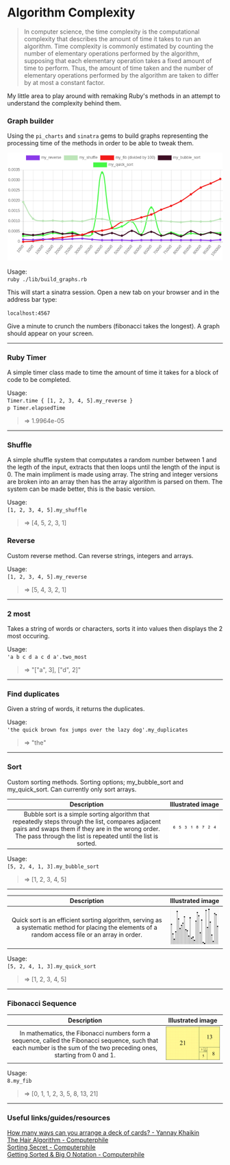 # Algorithm Complexity

> In computer science, the time complexity is the computational complexity that describes the amount
> of time it takes to run an algorithm. Time complexity is commonly estimated by counting the number of
> elementary operations performed by the algorithm, supposing that each elementary operation takes a fixed
> amount of time to perform. Thus, the amount of time taken and the number of elementary operations
> performed by the algorithm are taken to differ by at most a constant factor.

My little area to play around with remaking Ruby's methods in an attempt to understand the complexity behind them.

### Graph builder

Using the `pi_charts` and `sinatra` gems to build graphs representing the processing time of the methods in order to be able to tweak them.

![chart][chart]

Usage:  
`ruby ./lib/build_graphs.rb`  

This will start a sinatra session. Open a new tab on your browser and in the address bar type:

`localhost:4567`

Give a minute to crunch the numbers (fibonacci takes the longest).
A graph should appear on your screen.

---

### Ruby Timer

A simple timer class made to time the amount of time it takes for a block of code to be completed.

Usage:  
`Timer.time { [1, 2, 3, 4, 5].my_reverse }`  
`p Timer.elapsedTime `

> => 1.9964e-05

---

### Shuffle

A simple shuffle system that computates a random number between 1 and the legth of the input, extracts that then loops until the length of the input is 0. The main impliment is made using array. The string and integer versions are broken into an array then has the array algorithm is parsed on them. The system can be made better, this is the basic version.

Usage:  
`[1, 2, 3, 4, 5].my_shuffle`  

> => [4, 5, 2, 3, 1]

### Reverse

Custom reverse method. Can reverse strings, integers and arrays.

Usage:  
`[1, 2, 3, 4, 5].my_reverse`

> => [5, 4, 3, 2, 1]

---

### 2 most

Takes a string of words or characters, sorts it into values then displays the 2 most occuring.

Usage:  
`'a b c d a c d a'.two_most`  
> => "[\"a\", 3], [\"d\", 2]"

---

### Find duplicates

Given a string of words, it returns the duplicates.

Usage:  
`'the quick brown fox jumps over the lazy dog'.my_duplicates`  
> => "the"

---

### Sort

Custom sorting methods. Sorting options; my_bubble_sort and my_quick_sort. Can currently only sort arrays.

| Description | Illustrated image |
| :---: | :---: |
| Bubble sort is a simple sorting algorithm that repeatedly steps through the list, compares adjacent pairs and swaps them if they are in the wrong order. The pass through the list is repeated until the list is sorted. | ![bubble sort][bubble] |


Usage:  
`[5, 2, 4, 1, 3].my_bubble_sort`  
> => [1, 2, 3, 4, 5]

---

| Description | Illustrated image |
| :---: | :---: |
Quick sort is an efficient sorting algorithm, serving as a systematic method for placing the elements of a random access file or an array in order. |  ![quick sort][quick]

Usage:  
`[5, 2, 4, 1, 3].my_quick_sort`  
> => [1, 2, 3, 4, 5]

---

### Fibonacci Sequence

| Description | Illustrated image |
| :---: | :---: |
| In mathematics, the Fibonacci numbers form a sequence, called the Fibonacci sequence, such that each number is the sum of the two preceding ones, starting from 0 and 1. | ![fib seq][fibonacci]

Usage:  
`8.my_fib`  
> => [0, 1, 1, 2, 3, 5, 8, 13, 21]

--- 

### Useful links/guides/resources

[How many ways can you arrange a deck of cards? - Yannay Khaikin](https://www.youtube.com/watch?v=uNS1QvDzCVw&ab_channel=TED-Ed)  
[The Hair Algorithm - Computerphile](https://www.youtube.com/watch?v=CpXaH77B8xg)  
[Sorting Secret - Computerphile](https://www.youtube.com/watch?v=pcJHkWwjNl4)  
[Getting Sorted & Big O Notation - Computerphile](https://www.youtube.com/watch?v=kgBjXUE_Nwc)


[bubble]: ./lib/images/Bubble-sort-example-300px.gif "Wikipedia's Bubble sort illustration"
[quick]: ./lib/images/220px-Sorting_quicksort_anim.gif "Wikipedia's Quick sort illustration"
[fibonacci]: ./lib/images/34_21-FibonacciBlocks.png "Wikipedia's Fibonacci number illustration"
[chart]: ./charts/chart.png "Example of the charts in action"

